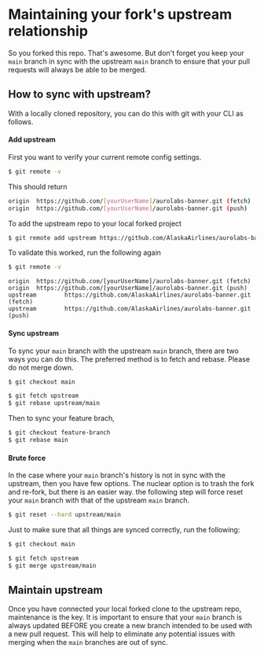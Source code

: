 # Maintaining your fork's upstream relationship

So you forked this repo. That's awesome. But don't forget you keep your `main` branch in sync with the upstream `main` branch to ensure that your pull requests will always be able to be merged.

## How to sync with upstream?

With a locally cloned repository, you can do this with git with your CLI as follows.

#### Add upstream

First you want to verify your current remote config settings.

```bash
$ git remote -v
```

This should return

```bash
origin  https://github.com/[yourUserName]/aurolabs-banner.git (fetch)
origin  https://github.com/[yourUserName]/aurolabs-banner.git (push)
```

To add the upstream repo to your local forked project

```bash
$ git remote add upstream https://github.com/AlaskaAirlines/aurolabs-banner.git
```

To validate this worked, run the following again

```bash
$ git remote -v
```

```
origin  https://github.com/[yourUserName]/aurolabs-banner.git (fetch)
origin  https://github.com/[yourUserName]/aurolabs-banner.git (push)
upstream        https://github.com/AlaskaAirlines/aurolabs-banner.git (fetch)
upstream        https://github.com/AlaskaAirlines/aurolabs-banner.git (push)
```

#### Sync upstream

To sync your `main` branch with the upstream `main` branch, there are two ways you can do this. The preferred method is to fetch and rebase. Please do not merge down.

```bash
$ git checkout main

$ git fetch upstream
$ git rebase upstream/main
```

Then to sync your feature brach,

```bash
$ git checkout feature-branch
$ git rebase main
```

#### Brute force

In the case where your `main` branch's history is not in sync with the upstream, then you have few options. The nuclear option is to trash the fork and re-fork, but there is an easier way. the following step will force reset your `main` branch with that of the upstream `main` branch.

```bash
$ git reset --hard upstream/main
```

Just to make sure that all things are synced correctly, run the following:

```bash
$ git checkout main

$ git fetch upstream
$ git merge upstream/main
```

## Maintain upstream

Once you have connected your local forked clone to the upstream repo, maintenance is the key. It is important to ensure that your `main` branch is always updated BEFORE you create a new branch intended to be used with a new pull request. This will help to eliminate any potential issues with merging when the `main` branches are out of sync.
